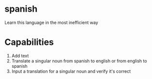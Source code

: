 spanish
=======

Learn this language in the most inefficient way

Capabilities
===

1. Add text
2. Translate a singular noun from spanish to english or from english to spanish
3. Input a translation for a singular noun and verify it's correct
